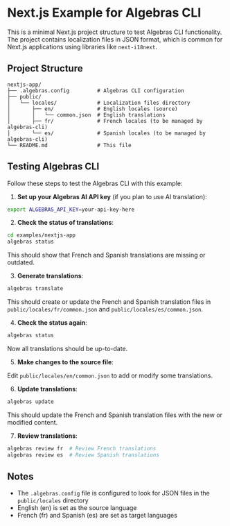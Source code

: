 # Next.js Example for Algebras CLI

This is a minimal Next.js project structure to test Algebras CLI functionality. The project contains localization files in JSON format, which is common for Next.js applications using libraries like `next-i18next`.

## Project Structure

```
nextjs-app/
├── .algebras.config         # Algebras CLI configuration
├── public/
│   └── locales/             # Localization files directory
│       ├── en/              # English locales (source)
│       │   └── common.json  # English translations
│       ├── fr/              # French locales (to be managed by algebras-cli)
│       └── es/              # Spanish locales (to be managed by algebras-cli)
└── README.md                # This file
```

## Testing Algebras CLI

Follow these steps to test the Algebras CLI with this example:

1. **Set up your Algebras AI API key** (if you plan to use AI translation):

```bash
export ALGEBRAS_API_KEY=your-api-key-here
```

2. **Check the status of translations**:

```bash
cd examples/nextjs-app
algebras status
```

This should show that French and Spanish translations are missing or outdated.

3. **Generate translations**:

```bash
algebras translate
```

This should create or update the French and Spanish translation files in `public/locales/fr/common.json` and `public/locales/es/common.json`.

4. **Check the status again**:

```bash
algebras status
```

Now all translations should be up-to-date.

5. **Make changes to the source file**:

Edit `public/locales/en/common.json` to add or modify some translations.

6. **Update translations**:

```bash
algebras update
```

This should update the French and Spanish translation files with the new or modified content.

7. **Review translations**:

```bash
algebras review fr  # Review French translations
algebras review es  # Review Spanish translations
```

## Notes

- The `.algebras.config` file is configured to look for JSON files in the `public/locales` directory
- English (en) is set as the source language
- French (fr) and Spanish (es) are set as target languages 